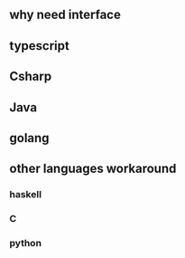 

## why need interface

## typescript

## Csharp

## Java

## golang

## other languages workaround 

### haskell

### C
### python